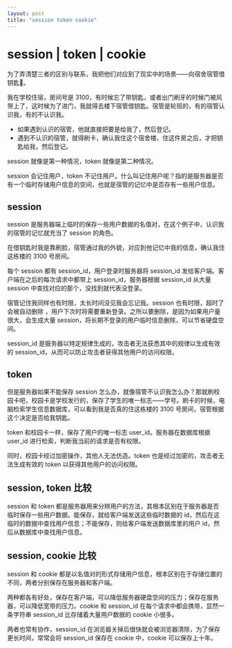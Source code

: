 ```yaml
---
layout: post
title: "session token cookie"
---
```


# session | token | cookie
为了弄清楚三者的区别与联系，我把他们对应到了现实中的场景——向宿舍宿管借钥匙🔑。

我在学校住宿，房间号是 3100，有时候忘了带钥匙，或者出门刷牙的时候门被风带上了，这时候为了进门，我就得去楼下宿管借钥匙。宿管是轮班的，有的宿管认识我，有的不认识我。

- 如果遇到认识的宿管，他就直接把要是给我了，然后登记。
- 遇到不认识的宿管，就得刷卡，确认我住这个宿舍楼、住这件房之后，才把钥匙给我，然后登记。

session 就像是第一种情况，token 就像是第二种情况。

session 会记住用户，token 不记住用户。什么叫记住用户呢？指的是服务器是否有一个临时存储用户信息的空间，也就是宿管的记忆中是否存有一些用户信息。

## session

session 是服务器端上临时的保存一些用户数据的名值对，在这个例子中，认识我的宿管的记忆就充当了 session 的角色。

在借钥匙时我是靠刷脸，宿管通过我的外貌，对应到他记忆中我的信息，确认我住这栋楼的 3100 号房间。

每个 session 都有 session_id，用户登录时服务器将 session_id 发给客户端。客户端在之后的每次请求中都带上 session_id，服务器根据 session_id 从大量 session 中查找对应的那个，没找到就代表没登录。

宿管记住我同样也有时限，太长时间没见我会忘记我。session 也有时限，超时了会被自动删除 ，用户下次时将需要重新登录。之所以要删除，是因为如果用户量很大，会生成大量 session，将长期不登录的用户临时信息删除，可以节省硬盘空间。

session_id 是服务器以特定规律生成的，攻击者无法获悉其中的规律以生成有效的 session_id，从而可以防止攻击者获得其他用户的访问权限。

## token

但是服务器如果不能保存 session 怎么办，就像宿管不认识我怎么办？那就刷校园卡吧，校园卡是学校发行的，保存了学生的唯一标志——学号。刷卡的时候，电脑检索学生信息数据库，可以看到我是否真的住这栋楼的 3100 号房间，宿管根据这个决定是否给我钥匙。

token 和校园卡一样，保存了用户的唯一标志 user_id。服务器在数据库根据 user_id 进行检索，判断我当前的请求是否有权限。

同时，校园卡经过加密操作，其他人无法仿造。token 也是经过加密的，攻击者无法生成有效的 token 以获得其他用户的访问权限。

## session, token 比较

session 和 token 都是服务器用来分辨用户的方法，其根本区别在于服务器是否临时保存一些用户数据。能保存，就给客户端发送这些临时数据的 id，然后在这临时的数据中查找用户信息；不能保存，则给客户端发送数据库里的用户 id，然后从数据库中查找用户信息。

## session, cookie 比较

session 和 cookie 都是以名值对的形式存储用户信息，根本区别在于存储位置的不同，两者分别保存在服务器和客户端。

两种都各有好处，保存在客户端，可以降低服务器硬盘空间的压力；保存在服务器，可以降低宽带的压力。cookie 和 session_id 在每个请求中都会携带，显然一条字符串 session_id 比存储着大量用户数据的 cookie 小很多。

两者也常有协作，session_id 在浏览器关掉后很快就会被浏览器清除，为了保存更长时间，常常会将 session_id 保存在 cookie 中，cookie 可以保存上十年。